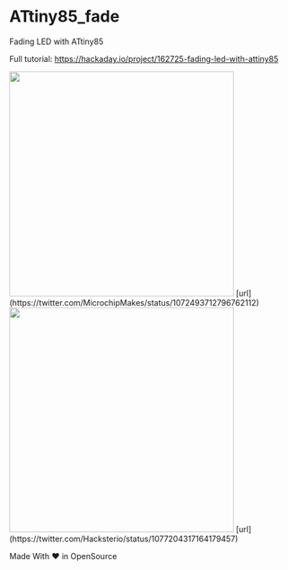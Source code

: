 # ATtiny85_fade
Fading LED with ATtiny85 



Full tutorial: https://hackaday.io/project/162725-fading-led-with-attiny85


<img src="https://user-images.githubusercontent.com/26376366/94463118-19116200-01da-11eb-954e-da62937ebc5b.png" width="400" height="400" >  
[url](https://twitter.com/MicrochipMakes/status/1072493712796762112)


<img src="https://user-images.githubusercontent.com/26376366/94463125-1c0c5280-01da-11eb-93b9-ba7598196bd9.png" width="400" height="400" > 
[url](https://twitter.com/Hacksterio/status/1077204317164179457)



Made With ❤ in OpenSource
